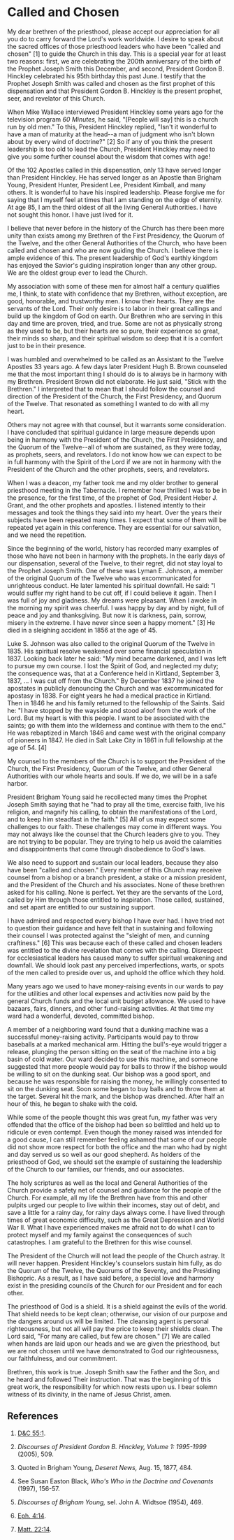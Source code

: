 # Called and Chosen

My dear brethren of the priesthood, please accept our appreciation for all you
do to carry forward the Lord's work worldwide. I desire to speak about the
sacred offices of those priesthood leaders who have been "called and chosen"
[1]  to guide the Church in this day. This is a special year for at least two
reasons: first, we are celebrating the 200th anniversary of the birth of the
Prophet Joseph Smith this December, and second, President Gordon B. Hinckley
celebrated his 95th birthday this past June. I testify that the Prophet Joseph
Smith was called and chosen as the first prophet of this dispensation and that
President Gordon B. Hinckley is the present prophet, seer, and revelator of
this Church.

When Mike Wallace interviewed President Hinckley some years ago for the
television program _60 Minutes,_ he said, "[People will say] this is a church
run by old men." To this, President Hinckley replied, "Isn't it wonderful to
have a man of maturity at the head--a man of judgment who isn't blown about by
every wind of doctrine?" [2]  So if any of you think the present leadership is
too old to lead the Church, President Hinckley may need to give you some
further counsel about the wisdom that comes with age!

Of the 102 Apostles called in this dispensation, only 13 have served longer
than President Hinckley. He has served longer as an Apostle than Brigham
Young, President Hunter, President Lee, President Kimball, and many others. It
is wonderful to have his inspired leadership. Please forgive me for saying
that I myself feel at times that I am standing on the edge of eternity. At age
85, I am the third oldest of all the living General Authorities. I have not
sought this honor. I have just lived for it.

I believe that never before in the history of the Church has there been more
unity than exists among my Brethren of the First Presidency, the Quorum of the
Twelve, and the other General Authorities of the Church, who have been called
and chosen and who are now guiding the Church. I believe there is ample
evidence of this. The present leadership of God's earthly kingdom has enjoyed
the Savior's guiding inspiration longer than any other group. We are the
oldest group ever to lead the Church.

My association with some of these men for almost half a century qualifies me,
I think, to state with confidence that my Brethren, without exception, are
good, honorable, and trustworthy men. I know their hearts. They are the
servants of the Lord. Their only desire is to labor in their great callings
and build up the kingdom of God on earth. Our Brethren who are serving in this
day and time are proven, tried, and true. Some are not as physically strong as
they used to be, but their hearts are so pure, their experience so great,
their minds so sharp, and their spiritual wisdom so deep that it is a comfort
just to be in their presence.

I was humbled and overwhelmed to be called as an Assistant to the Twelve
Apostles 33 years ago. A few days later President Hugh B. Brown counseled me
that the most important thing I should do is to always be in harmony with my
Brethren. President Brown did not elaborate. He just said, "Stick with the
Brethren." I interpreted that to mean that I should follow the counsel and
direction of the President of the Church, the First Presidency, and Quorum of
the Twelve. That resonated as something I wanted to do with all my heart.

Others may not agree with that counsel, but it warrants some consideration. I
have concluded that spiritual guidance in large measure depends upon being in
harmony with the President of the Church, the First Presidency, and the Quorum
of the Twelve--all of whom are sustained, as they were today, as prophets,
seers, and revelators. I do not know how we can expect to be in full harmony
with the Spirit of the Lord if we are not in harmony with the President of the
Church and the other prophets, seers, and revelators.

When I was a deacon, my father took me and my older brother to general
priesthood meeting in the Tabernacle. I remember how thrilled I was to be in
the presence, for the first time, of the prophet of God, President Heber J.
Grant, and the other prophets and apostles. I listened intently to their
messages and took the things they said into my heart. Over the years their
subjects have been repeated many times. I expect that some of them will be
repeated yet again in this conference. They are essential for our salvation,
and we need the repetition.

Since the beginning of the world, history has recorded many examples of those
who have not been in harmony with the prophets. In the early days of our
dispensation, several of the Twelve, to their regret, did not stay loyal to
the Prophet Joseph Smith. One of these was Lyman E. Johnson, a member of the
original Quorum of the Twelve who was excommunicated for unrighteous conduct.
He later lamented his spiritual downfall. He said: "I would suffer my right
hand to be cut off, if I could believe it again. Then I was full of joy and
gladness. My dreams were pleasant. When I awoke in the morning my spirit was
cheerful. I was happy by day and by night, full of peace and joy and
thanksgiving. But now it is darkness, pain, sorrow, misery in the extreme. I
have never since seen a happy moment." [3]  He died in a sleighing accident in
1856 at the age of 45.

Luke S. Johnson was also called to the original Quorum of the Twelve in 1835.
His spiritual resolve weakened over some financial speculation in 1837.
Looking back later he said: "My mind became darkened, and I was left to pursue
my own course. I lost the Spirit of God, and neglected my duty; the
consequence was, that at a Conference held in Kirtland, September 3, 1837, ... I
was cut off from the Church." By December 1837 he joined the apostates in
publicly denouncing the Church and was excommunicated for apostasy in 1838.
For eight years he had a medical practice in Kirtland. Then in 1846 he and his
family returned to the fellowship of the Saints. Said he: "I have stopped by
the wayside and stood aloof from the work of the Lord. But my heart is with
this people. I want to be associated with the saints; go with them into the
wilderness and continue with them to the end." He was rebaptized in March 1846
and came west with the original company of pioneers in 1847. He died in Salt
Lake City in 1861 in full fellowship at the age of 54. [4]

My counsel to the members of the Church is to support the President of the
Church, the First Presidency, Quorum of the Twelve, and other General
Authorities with our whole hearts and souls. If we do, we will be in a safe
harbor.

President Brigham Young said he recollected many times the Prophet Joseph
Smith saying that he "had to pray all the time, exercise faith, live his
religion, and magnify his calling, to obtain the manifestations of the Lord,
and to keep him steadfast in the faith." [5]  All of us may expect some
challenges to our faith. These challenges may come in different ways. You may
not always like the counsel that the Church leaders give to you. They are not
trying to be popular. They are trying to help us avoid the calamities and
disappointments that come through disobedience to God's laws.

We also need to support and sustain our local leaders, because they also have
been "called and chosen." Every member of this Church may receive counsel from
a bishop or a branch president, a stake or a mission president, and the
President of the Church and his associates. None of these brethren asked for
his calling. None is perfect. Yet they are the servants of the Lord, called by
Him through those entitled to inspiration. Those called, sustained, and set
apart are entitled to our sustaining support.

I have admired and respected every bishop I have ever had. I have tried not to
question their guidance and have felt that in sustaining and following their
counsel I was protected against the "sleight of men, and cunning craftiness."
[6]  This was because each of these called and chosen leaders was entitled to
the divine revelation that comes with the calling. Disrespect for
ecclesiastical leaders has caused many to suffer spiritual weakening and
downfall. We should look past any perceived imperfections, warts, or spots of
the men called to preside over us, and uphold the office which they hold.

Many years ago we used to have money-raising events in our wards to pay for
the utilities and other local expenses and activities now paid by the general
Church funds and the local unit budget allowance. We used to have bazaars,
fairs, dinners, and other fund-raising activities. At that time my ward had a
wonderful, devoted, committed bishop.

A member of a neighboring ward found that a dunking machine was a successful
money-raising activity. Participants would pay to throw baseballs at a marked
mechanical arm. Hitting the bull's-eye would trigger a release, plunging the
person sitting on the seat of the machine into a big basin of cold water. Our
ward decided to use this machine, and someone suggested that more people would
pay for balls to throw if the bishop would be willing to sit on the dunking
seat. Our bishop was a good sport, and because he was responsible for raising
the money, he willingly consented to sit on the dunking seat. Soon some began
to buy balls and to throw them at the target. Several hit the mark, and the
bishop was drenched. After half an hour of this, he began to shake with the
cold.

While some of the people thought this was great fun, my father was very
offended that the office of the bishop had been so belittled and held up to
ridicule or even contempt. Even though the money raised was intended for a
good cause, I can still remember feeling ashamed that some of our people did
not show more respect for both the office and the man who had by night and day
served us so well as our good shepherd. As holders of the priesthood of God,
we should set the example of sustaining the leadership of the Church to our
families, our friends, and our associates.

The holy scriptures as well as the local and General Authorities of the Church
provide a safety net of counsel and guidance for the people of the Church. For
example, all my life the Brethren have from this and other pulpits urged our
people to live within their incomes, stay out of debt, and save a little for a
rainy day, for rainy days always come. I have lived through times of great
economic difficulty, such as the Great Depression and World War II. What I
have experienced makes me afraid not to do what I can to protect myself and my
family against the consequences of such catastrophes. I am grateful to the
Brethren for this wise counsel.

The President of the Church will not lead the people of the Church astray. It
will never happen. President Hinckley's counselors sustain him fully, as do
the Quorum of the Twelve, the Quorums of the Seventy, and the Presiding
Bishopric. As a result, as I have said before, a special love and harmony
exist in the presiding councils of the Church for our President and for each
other.

The priesthood of God is a shield. It is a shield against the evils of the
world. That shield needs to be kept clean; otherwise, our vision of our
purpose and the dangers around us will be limited. The cleansing agent is
personal righteousness, but not all will pay the price to keep their shields
clean. The Lord said, "For many are called, but few are chosen." [7]  We are
called when hands are laid upon our heads and we are given the priesthood, but
we are not chosen until we have demonstrated to God our righteousness, our
faithfulness, and our commitment.

Brethren, this work is true. Joseph Smith saw the Father and the Son, and he
heard and followed Their instruction. That was the beginning of this great
work, the responsibility for which now rests upon us. I bear solemn witness of
its divinity, in the name of Jesus Christ, amen.

## References

  1.   [D&amp;C 55:1](https://www.lds.org/scriptures/dc-testament/dc/55.1?lang=eng#0).

  2.   _Discourses of President Gordon B. Hinckley, Volume 1: 1995-1999_ (2005), 509.

  3.  Quoted in Brigham Young, _Deseret News,_ Aug. 15, 1877, 484.

  4.  See Susan Easton Black, _Who's Who in the Doctrine and Covenants_ (1997), 156-57.

  5.   _Discourses of Brigham Young,_ sel. John A. Widtsoe (1954), 469.

  6.   [Eph. 4:14](https://www.lds.org/scriptures/nt/eph/4.14?lang=eng#13).

  7.   [Matt. 22:14](https://www.lds.org/scriptures/nt/matt/22.14?lang=eng#13).

